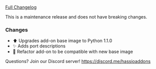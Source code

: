 [Full Changelog][changelog]

This is a maintenance release and does not have breaking changes.

### Changes

- :arrow_up: Upgrades add-on base image to Python 1.1.0
- :sparkles: Adds port descriptions
- :hammer: Refactor add-on to be compatible with new base image

[changelog]: https://github.com/hassio-addons/addon-lutron-cert/compare/v0.2.0...v0.2.1

Questions? Join our Discord server! https://discord.me/hassioaddons